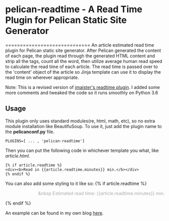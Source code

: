 # pelican-readtime - A Read Time Plugin for Pelican Static Site Generator
=============================
An article estimated read time plugin for Pelican static site generator. After Pelican generated the content of each page, the plugin read through the generated HTML content and strip all the tags, count all the word, then utilize average human read speed to calculate the read time of each article. The read time is passed over to the 'content' object of the article so Jinja template can use it to display the read time on wherever appropriate.


Note: This is a revised version of [jmaister's readtime plugin](https://github.com/jmaister/readtime). I added some more comments and tweaked the code so it runs smoothly on Python 3.6

Usage
-----

This plugin only uses standard modules(re, html, math, etc), so no extra module installation like BeautifuSoup. To use it, just add the plugin name to the **pelicanconf.py** file.

    PLUGINS=[ ... , 'pelican-readtime']

Then you can put the following code in whichever template you what, like *article.html*. 

    {% if article.readtime %}
    <div><b>Read in {{article.readtime.minutes}} min.</b></div>
    {% endif %}


You can also add some styling to it like so:
    {% if article.readtime %}
    <span><p style="text-align:right; color:#aaaaaa; ">&nbsp Estimated read time: {{article.readtime.minutes}} min.</p></span>
    {% endif %}

An example can be found in my own blog [here](https://wayofnumbers.github.io/).
